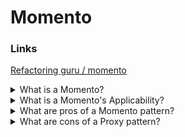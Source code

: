 # Momento

### Links

[Refactoring guru / momento](https://refactoring.guru/design-patterns/momento)

<details>
  <summary>What is a Momento?</summary>

Memento is a behavioral design pattern that lets you save and restore the previous state of an object without revealing the details of its implementation.

</details>

<details>
  <summary>What is a Momento's Applicability?</summary>

- Use the Memento pattern when you want to produce snapshots of the object’s state to be able to restore a previous state of the object;
- Use the pattern when direct access to the object’s fields/getters/setters violates its encapsulation.

</details>

<details>
  <summary>What are pros of a Momento pattern?</summary>

- It is possible to produce snapshots of the object’s state without violating its encapsulation;
- It is possible to simplify the originator’s code by letting the caretaker maintain the history of the originator’s state.

</details>

<details>
  <summary>What are cons of a Proxy pattern?</summary>

- The app might consume lots of RAM if clients create mementos too often;
- Caretakers should track the originator’s lifecycle to be able to destroy obsolete mementos;
- Most dynamic programming languages, such as PHP, Python and JavaScript, can’t guarantee that the state within the memento stays untouched.

</details>
